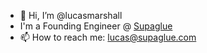 - 👋 Hi, I’m @lucasmarshall
- I'm a Founding Engineer @ [Supaglue](https://www.supaglue.com/)
- 📫 How to reach me: lucas@supaglue.com

<!---
lucasmarshall/lucasmarshall is a ✨ special ✨ repository because its `README.md` (this file) appears on your GitHub profile.
You can click the Preview link to take a look at your changes.
--->
